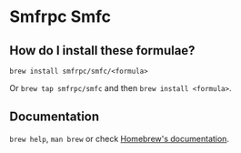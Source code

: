 # Smfrpc Smfc

## How do I install these formulae?
`brew install smfrpc/smfc/<formula>`

Or `brew tap smfrpc/smfc` and then `brew install <formula>`.

## Documentation
`brew help`, `man brew` or check [Homebrew's documentation](https://docs.brew.sh).
